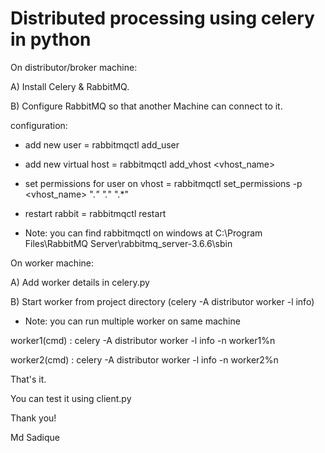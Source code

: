 # Distributed processing using celery in python

On distributor/broker machine:

A) Install Celery & RabbitMQ.

B) Configure RabbitMQ so that another Machine can connect to it.

configuration:
- add new user = 
rabbitmqctl add_user <user> <password>

- add new virtual host = 
rabbitmqctl add_vhost <vhost_name>

- set permissions for user on vhost = 
rabbitmqctl set_permissions -p <vhost_name> <user> ".*" ".*" ".*"

- restart rabbit = 
rabbitmqctl restart

- Note: you can find rabbitmqctl on windows at C:\Program Files\RabbitMQ Server\rabbitmq_server-3.6.6\sbin

On worker machine:

A) Add worker details in celery.py

B) Start worker from project directory (celery -A distributor worker -l info)

- Note: you can run multiple worker on same machine

worker1(cmd) : celery -A distributor worker -l info -n worker1%n

worker2(cmd) : celery -A distributor worker -l info -n worker2%n

That's it.

You can test it using client.py

Thank you!

Md Sadique

